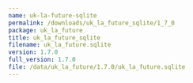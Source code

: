 ```yaml
---
name: uk-la-future-sqlite
permalink: /downloads/uk_la_future_sqlite/1_7_0
package: uk_la_future
title: uk_la_future_sqlite
filename: uk_la_future.sqlite
version: 1.7.0
full_version: 1.7.0
file: /data/uk_la_future/1.7.0/uk_la_future.sqlite
---
```

